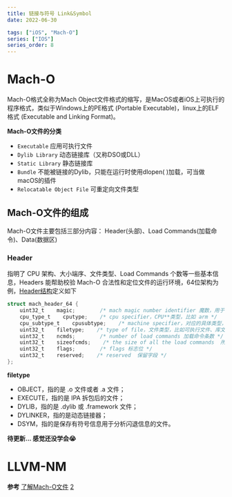```yaml
---
title: 链接与符号 Link&Symbol
date: 2022-06-30

tags: ["iOS", "Mach-O"]
series: ["IOS"]
series_order: 8
---
```


# Mach-O

Mach-O格式全称为Mach Object文件格式的缩写，是MacOS或者iOS上可执行的程序格式，类似于Windows上的PE格式 (Portable Executable)，linux上的ELF格式 (Executable and Linking Format)。

<!-- more -->

**Mach-O文件的分类**

- `Executable` 应用可执行文件
- `Dylib Library` 动态链接库（又称DSO或DLL）
- `Static Library` 静态链接库
- `Bundle` 不能被链接的Dylib，只能在运行时使用dlopen( )加载，可当做macOS的插件
- `Relocatable Object File` 可重定向文件类型

## Mach-O文件的组成

Mach-O文件主要包括三部分内容： Header(头部)、Load Commands(加载命令)、Data(数据区)

### Header

指明了 CPU 架构、大小端序、文件类型、Load Commands 个数等一些基本信息，Headers 能帮助校验 Mach-O 合法性和定位文件的运行环境，64位架构为例，[Header结构](https://opensource.apple.com/source/xnu/xnu-792/EXTERNAL_HEADERS/mach-o/loader.h)定义如下

```objectivec
struct mach_header_64 {
    uint32_t    magic;        /* mach magic number identifier 魔数，用于快速确认该文件用于64位还是32位 */
    cpu_type_t    cputype;    /* cpu specifier，CPU**类型，比如 arm */
    cpu_subtype_t    cpusubtype;    /* machine specifier，对应的具体类型，比如arm64、armv7 */
    uint32_t    filetype;    /* type of file，文件类型，比如可执行文件、库文件、Dsym文件，demo中是2 `MH_EXECUTE`，代表可执行文件*/
    uint32_t    ncmds;        /* number of load commands 加载命令条数 */
    uint32_t    sizeofcmds;    /* the size of all the load commands  所有加载命令的大小 */
    uint32_t    flags;        /* flags 标志位 */
    uint32_t    reserved;    /* reserved  保留字段 */
};
```

**filetype**

- OBJECT，指的是 .o 文件或者 .a 文件；
- EXECUTE，指的是 IPA 拆包后的文件；
- DYLIB，指的是 .dylib 或 .framework 文件；
- DYLINKER，指的是动态链接器；
- DSYM，指的是保存有符号信息用于分析闪退信息的文件。

**待更新... 感觉还没学会😭**

# LLVM-NM


**参考**
[了解Mach-O文件](https://juejin.cn/post/7066791636205830181)
[2](https://juejin.cn/post/7045928743310721037)


